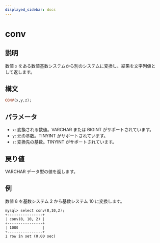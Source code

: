 ```yaml
---
displayed_sidebar: docs
---
```


# conv

## 説明

数値 `x` をある数値基数システムから別のシステムに変換し、結果を文字列値として返します。

## 構文

```Haskell
CONV(x,y,z);
```

## パラメータ

- `x`: 変換される数値。VARCHAR または BIGINT がサポートされています。
- `y`: 元の基数。TINYINT がサポートされています。
- `z`: 変換先の基数。TINYINT がサポートされています。

## 戻り値

VARCHAR データ型の値を返します。

## 例

数値 8 を基数システム 2 から基数システム 10 に変換します。

```Plain
mysql> select conv(8,10,2);
+----------------+
| conv(8, 10, 2) |
+----------------+
| 1000           |
+----------------+
1 row in set (0.00 sec)
```